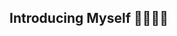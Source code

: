 ## Introducing Myself 👨🏻‍🦲👋

<!--
**cervega/cervega** is a ✨ _special_ ✨ repository because its `README.md` (this file) appears on your GitHub profile.

Here are some ideas to get you started:

- 🔭 I’m currently working on finance industry, in the account receivable area, collecting some oustanding balance and providing some ideas to improve and automate processes inside the organization.
- 🌱 I’m currently learning about data science, low-no code applications as Power Apps

👯 I’m looking to collaborate on any project where I can learn and put into practice my knowledge
- 🤔 I’m looking for help with creating an innovative portfolio as first step, then I would like help with some data science softwares, recomendations, best practice.
- 💬 Ask me about my pesonal interest.
- 📫 How to reach me: Linkedin
- 😄 Pronouns: ...
- ⚡ Fun fact:  I like to ride my bike and go hiking every weekend
-->
